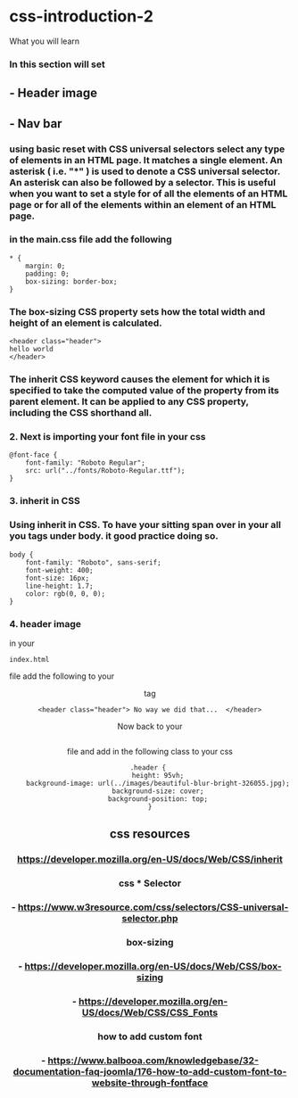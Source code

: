 # css-introduction-2 

What you will learn 

### In this section will set 


## - Header image

## - Nav bar 

### using basic reset with CSS universal selectors select any type of elements in an HTML page. It matches a single element. An asterisk ( i.e. "*" ) is used to denote a CSS universal selector. An asterisk can also be followed by a selector. This is useful when you want to set a style for of all the elements of an HTML page or for all of the elements within an element of an HTML page. 

### in the main.css file add the following
```
* {
    margin: 0;
    padding: 0;
    box-sizing: border-box;
}
```
### The box-sizing CSS property sets how the total width and height of an element is calculated.


```
<header class="header">
hello world
</header>
```

### The inherit CSS keyword causes the element for which it is specified to take the computed value of the property from its parent element. It can be applied to any CSS property, including the CSS shorthand all.

### 2. Next is importing your font file in your css
 
```
@font-face {
    font-family: "Roboto Regular";
    src: url("../fonts/Roboto-Regular.ttf");
}
```
### 3. inherit in CSS

### Using inherit in CSS. To have your sitting span over in your all you tags under body. it good practice doing so.

```
body {
    font-family: "Roboto", sans-serif;
    font-weight: 400;
    font-size: 16px;
    line-height: 1.7;
    color: rgb(0, 0, 0);
}

```

 
### 4. header image 

in your 

````
index.html 
````  
file add the following to your  <header> tag 

```
<header class="header"> No way we did that...  </header>
```

Now back to your 

```main.css
``` 
file and add in the following class to your css 


```
.header { 
    height: 95vh;
    background-image: url(../images/beautiful-blur-bright-326055.jpg);
    background-size: cover;
    background-position: top;
}
```

## css resources

### https://developer.mozilla.org/en-US/docs/Web/CSS/inherit

###  css * Selector
### - https://www.w3resource.com/css/selectors/CSS-universal-selector.php

### box-sizing
### - https://developer.mozilla.org/en-US/docs/Web/CSS/box-sizing

### - https://developer.mozilla.org/en-US/docs/Web/CSS/CSS_Fonts

### how to add custom font 
### - https://www.balbooa.com/knowledgebase/32-documentation-faq-joomla/176-how-to-add-custom-font-to-website-through-fontface